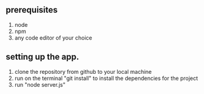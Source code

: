 ## prerequisites
1. node 
2. npm 
3. any code editor of your choice


##  setting up the app. 
1. clone the repository from github to your local machine
2. run on the terminal "git install" to install the dependencies for the project
3. run "node server.js"

